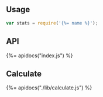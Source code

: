 ## Usage

```js
var stats = require('{%= name %}');
```

## API
{%= apidocs("index.js") %}

## Calculate
{%= apidocs("./lib/calculate.js") %}
